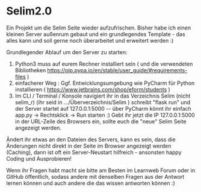 # Selim2.0
Ein Projekt um die Selim Seite wieder aufzufrischen.
Bisher habe ich einen kleinen Server außenrum gebaut und ein grundlegendes Template - das alles kann und soll gerne noch überarbeitet und erweitert werden :)

Grundlegender Ablauf um den Server zu starten: 
1. Python3 muss auf eurem Rechner installiert sein ( und die verwendeten Bibliotheken https://pip.pypa.io/en/stable/user_guide/#requirements-files ) 
1. einfacherer Weg : Ggf. Entwicklungsumgebung wie PyCharm für Python installieren ( https://www.jetbrains.com/shop/eform/students )
2. Im CLI / Terminal / Konsole navigiert ihr in das Verzeichnis Selim (nicht selim_r) (ihr seid in .../Überverzeichnis/Selim ) 
   schreibt "flask run" und der Server startet auf 127.0.0.1:5000 -- über PyCharm könnt ihr einfach app.py -> Rechtsklick -> Run  starten :)
   Gebt ihr jetzt die IP 127.0.0.1:5000 in der URL-Zeile des Browsers ein, sollte euch die "neue" Selim Seite angezeigt werden.
   
Ändert ihr etwas an den Dateien des Servers, kann es sein, dass die Änderungen nicht direkt in der Seite im Browser angezeigt werden (Caching), dann ist oft ein Server-Neustart hilfreich - ansonsten happy Coding und Ausprobieren!
  
Wenn ihr Fragen habt macht sie bitte am Besten im Learnweb Forum oder in GitHub öffentlich, sodass andere mit denselben Fragen aus der Antwort lernen können und auch andere die das      wissen antworten können :)
